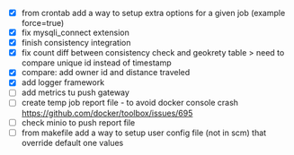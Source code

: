 - [x] from crontab add a way to setup extra options for a given job (example force=true)
- [x] fix mysqli_connect extension
- [x] finish consistency integration
- [x] fix count diff between consistency check and geokrety table > need to compare unique id instead of timestamp
- [x] compare: add owner id and distance traveled 
- [x] add logger framework 
- [ ] add metrics tu push gateway
- [ ] create temp job report file - to avoid docker console crash https://github.com/docker/toolbox/issues/695
- [ ] check minio to push report file
- [ ] from makefile add a way to setup user config file (not in scm) that override default one values